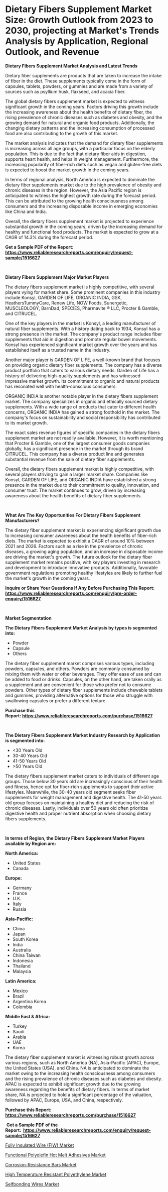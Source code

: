 <p><h1>Dietary Fibers Supplement Market Size: Growth Outlook from 2023 to 2030, projecting at Market's Trends Analysis by Application, Regional Outlook, and Revenue</h1></p><p><strong>Dietary Fibers Supplement Market Analysis and Latest Trends</strong></p>
<p><p>Dietary fiber supplements are products that are taken to increase the intake of fiber in the diet. These supplements typically come in the form of capsules, tablets, powders, or gummies and are made from a variety of sources such as psyllium husk, flaxseed, and acacia fiber.</p><p>The global dietary fibers supplement market is expected to witness significant growth in the coming years. Factors driving this growth include the increasing awareness about the health benefits of dietary fiber, the rising prevalence of chronic diseases such as diabetes and obesity, and the growing demand for natural and organic food products. Additionally, the changing dietary patterns and the increasing consumption of processed food are also contributing to the growth of this market.</p><p>The market analysis indicates that the demand for dietary fiber supplements is increasing across all age groups, with a particular focus on the elderly population. This is due to the fact that dietary fiber aids in digestion, supports heart health, and helps in weight management. Furthermore, the increasing popularity of fiber-rich diets such as vegan and gluten-free diets is expected to boost the market growth in the coming years.</p><p>In terms of regional analysis, North America is expected to dominate the dietary fiber supplements market due to the high prevalence of obesity and chronic diseases in the region. However, the Asia Pacific region is anticipated to witness the highest growth rate during the forecast period. This can be attributed to the growing health consciousness among consumers and the increasing disposable income in emerging economies like China and India.</p><p>Overall, the dietary fibers supplement market is projected to experience substantial growth in the coming years, driven by the increasing demand for healthy and functional food products. The market is expected to grow at a CAGR of 14.3% during the forecast period.</p></p>
<p><strong>Get a Sample PDF of the Report:&nbsp; <a href="https://www.reliableresearchreports.com/enquiry/request-sample/1516627">https://www.reliableresearchreports.com/enquiry/request-sample/1516627</a></strong></p>
<p>&nbsp;</p>
<p><strong>Dietary Fibers Supplement Major Market Players</strong></p>
<p><p>The dietary fibers supplement market is highly competitive, with several players vying for market share. Some prominent companies in this industry include Konsyl, GARDEN OF LIFE, ORGANIC INDIA, GSK, HeathersTummyCare, Renew Life, NOW Foods, Sunergetic, MUSCLEOLOGY, BarnDad, SPECIES, Pharmavite ® LLC, Procter & Gamble, and CITRUCEL.</p><p>One of the key players in the market is Konsyl, a leading manufacturer of natural fiber supplements. With a history dating back to 1934, Konsyl has a strong presence in the market. The company's product range includes fiber supplements that aid in digestion and promote regular bowel movements. Konsyl has experienced significant market growth over the years and has established itself as a trusted name in the industry.</p><p>Another major player is GARDEN OF LIFE, a well-known brand that focuses on providing organic dietary fiber supplements. The company has a diverse product portfolio that caters to various dietary needs. Garden of Life has a history of delivering high-quality supplements and has witnessed impressive market growth. Its commitment to organic and natural products has resonated well with health-conscious consumers.</p><p>ORGANIC INDIA is another notable player in the dietary fibers supplement market. The company specializes in organic and ethically sourced dietary supplements. With a wide range of products that cater to different health concerns, ORGANIC INDIA has gained a strong foothold in the market. The company's focus on sustainability and social responsibility has contributed to its market growth.</p><p>The exact sales revenue figures of specific companies in the dietary fibers supplement market are not readily available. However, it is worth mentioning that Procter & Gamble, one of the largest consumer goods companies globally, has a significant presence in the market through its brand CITRUCEL. This company has a diverse product line and generates substantial revenue from the sale of dietary fiber supplements.</p><p>Overall, the dietary fibers supplement market is highly competitive, with several players striving to gain a larger market share. Companies like Konsyl, GARDEN OF LIFE, and ORGANIC INDIA have established a strong presence in the market due to their commitment to quality, innovation, and consumer trust. The market continues to grow, driven by increasing awareness about the health benefits of dietary fiber supplements.</p></p>
<p>&nbsp;</p>
<p><strong>What Are The Key Opportunities For Dietary Fibers Supplement Manufacturers?</strong></p>
<p><p>The dietary fiber supplement market is experiencing significant growth due to increasing consumer awareness about the health benefits of fiber-rich diets. The market is expected to exhibit a CAGR of around 10% between 2021 and 2026. Factors such as a rise in the prevalence of chronic diseases, a growing aging population, and an increase in disposable income are driving the market's growth. The future outlook for the dietary fiber supplement market remains positive, with key players investing in research and development to introduce innovative products. Additionally, favorable government regulations promoting healthy lifestyles are likely to further fuel the market's growth in the coming years.</p></p>
<p><strong>Inquire or Share Your Questions If Any Before Purchasing This Report: <a href="https://www.reliableresearchreports.com/enquiry/pre-order-enquiry/1516627">https://www.reliableresearchreports.com/enquiry/pre-order-enquiry/1516627</a></strong></p>
<p>&nbsp;</p>
<p><strong>Market Segmentation</strong></p>
<p><strong>The Dietary Fibers Supplement Market Analysis by types is segmented into:</strong></p>
<p><ul><li>Powder</li><li>Capsule</li><li>Others</li></ul></p>
<p><p>The dietary fiber supplement market comprises various types, including powders, capsules, and others. Powders are commonly consumed by mixing them with water or other beverages. They offer ease of use and can be added to food or drinks. Capsules, on the other hand, are taken orally as a supplement and are convenient for those who prefer not to consume powders. Other types of dietary fiber supplements include chewable tablets and gummies, providing alternative options for those who struggle with swallowing capsules or prefer a different texture.</p></p>
<p><strong>Purchase this Report:&nbsp;<a href="https://www.reliableresearchreports.com/purchase/1516627">https://www.reliableresearchreports.com/purchase/1516627</a></strong></p>
<p>&nbsp;</p>
<p><strong>The Dietary Fibers Supplement Market Industry Research by Application is segmented into:</strong></p>
<p><ul><li><30 Years Old</li><li>30-40 Years Old</li><li>41-50 Years Old</li><li>>50 Years Old</li></ul></p>
<p><p>The dietary fibers supplement market caters to individuals of different age groups. Those below 30 years old are increasingly conscious of their health and fitness, hence opt for fiber-rich supplements to support their active lifestyles. Meanwhile, the 30-40 years old segment seeks fiber supplements for weight management and digestive health. The 41-50 years old group focuses on maintaining a healthy diet and reducing the risk of chronic diseases. Lastly, individuals over 50 years old often prioritize digestive health and proper nutrient absorption when choosing dietary fibers supplements.</p></p>
<p>&nbsp;</p>
<p><strong>In terms of Region, the Dietary Fibers Supplement Market Players available by Region are:</strong></p>
<p>
    <p> <strong> North America: </strong>
        <ul>
            <li>United States</li>
            <li>Canada</li>
        </ul>
        </p> 
    <p> <strong> Europe: </strong>
        <ul>
            <li>Germany</li>
            <li>France</li>
            <li>U.K.</li>
            <li>Italy</li>
            <li>Russia</li>
        </ul>
        </p> 
    <p> <strong> Asia-Pacific: </strong>
        <ul>
            <li>China</li>
            <li>Japan</li>
            <li>South Korea</li>
            <li>India</li>
            <li>Australia</li>
            <li>China Taiwan</li>
            <li>Indonesia</li>
            <li>Thailand</li>
            <li>Malaysia</li>
        </ul>
        </p> 
    <p> <strong> Latin America: </strong>
        <ul>
            <li>Mexico</li>
            <li>Brazil</li>
            <li>Argentina Korea</li>
            <li>Colombia</li>
        </ul>
        </p> 
    <p> <strong> Middle East & Africa: </strong>
        <ul>
            <li>Turkey</li>
            <li>Saudi</li>
            <li>Arabia</li>
            <li>UAE</li>
            <li>Korea</li>
        </ul>
    </p>
    </p>
<p><p>The dietary fiber supplement market is witnessing robust growth across various regions, such as North America (NA), Asia-Pacific (APAC), Europe, the United States (USA), and China. NA is anticipated to dominate the market owing to the increasing health consciousness among consumers and the rising prevalence of chronic diseases such as diabetes and obesity. APAC is expected to exhibit significant growth due to the growing awareness regarding the benefits of dietary fibers. In terms of market share, NA is projected to hold a significant percentage of the valuation, followed by APAC, Europe, USA, and China, respectively.</p></p>
<p><strong>Purchase this Report: <a href="https://www.reliableresearchreports.com/purchase/1516627">https://www.reliableresearchreports.com/purchase/1516627</a></strong></p>
<p>&nbsp;<strong>Get a Sample PDF of the Report:&nbsp;&nbsp;<a href="https://www.reliableresearchreports.com/enquiry/request-sample/1516627">https://www.reliableresearchreports.com/enquiry/request-sample/1516627</a></strong></p>
<p><strong></strong></p>
<p><p><a href="https://medium.com/@irwingibson727/fully-insulated-wire-fiw-market-furnishes-information-on-market-share-market-trends-and-market-33edb184b554">Fully Insulated Wire (FIW) Market</a></p><p><a href="https://medium.com/@dioncollins8227/functional-polyolefin-hot-melt-adhesives-market-competitive-analysis-market-trends-and-forecast-fc59c988baa6">Functional Polyolefin Hot Melt Adhesives Market</a></p><p><a href="https://medium.com/@deannakling2927/corrosion-resistance-bars-market-insight-market-trends-growth-forecasted-from-2023-to-2030-aeff0f3568be">Corrosion-Resistance Bars Market</a></p><p><a href="https://medium.com/@minnieebert2827/high-temperature-resistant-polyethylene-market-report-reveals-the-latest-trends-and-growth-d7b3f19e39d6">High Temperature Resistant Polyethylene Market</a></p><p><a href="https://medium.com/@caleighhane2777/selfbonding-wires-market-analysis-and-sze-forecasted-for-period-from-2023-to-2030-4c32de338765">Selfbonding Wires Market</a></p></p>